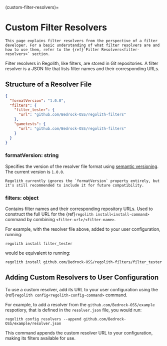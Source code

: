 (custom-filter-resolvers)=
# Custom Filter Resolvers
```{warning}
This page explains filter resolvers from the perspective of a filter developer. For a basic understanding of what filter resolvers are and how to use them, refer to the {ref}`Filter Resolvers<filter-resolvers>` section.
```

Filter resolvers in Regolith, like filters, are stored in Git repositories. A filter resolver is a JSON file that lists filter names and their corresponding URLs.

## Structure of a Resolver File
```json
{
  "formatVersion": "1.0.0",
  "filters": {
    "filter_tester": {
      "url": "github.com/Bedrock-OSS/regolith-filters"
    },
    "gametests": {
      "url": "github.com/Bedrock-OSS/regolith-filters"
    }
  }
}
```

### formatVersion: string
Specifies the version of the resolver file format using [semantic versioning](https://semver.org/). The current version is `1.0.0`.

```{note}
Regolith currently ignores the `formatVersion` property entirely, but it's still recommended to include it for future compatibility.
```

### filters: object
Contains filter names and their corresponding repository URLs. Used to construct the full URL for the {ref}`regolith install<install-command>` command by combining `<filter-url>/<filter-name>`.

For example, with the resolver file above, added to your user configuration, running:
```text
regolith install filter_tester
```
would be equivalent to running: 
```text
regolith install github.com/Bedrock-OSS/regolith-filters/filter_tester
```

## Adding Custom Resolvers to User Configuration
To use a custom resolver, add its URL to your user configuration using the {ref}`regolith config<regolith-config-command>` command.

For example, to add a resolver from the `github.com/Bedrock-OSS/example` respotiory, that is defined in the `resolver.json` file, you would run:
```text
regolith config resolvers --append github.com/Bedrock-OSS/example/resolver.json
```

This command appends the custom resolver URL to your configuration, making its filters available for use.
